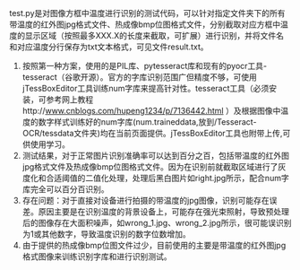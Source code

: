   test.py是对图像方框中温度进行识别的测试代码，可以针对指定文件夹下的所有带温度的红外图jpg格式文件、热成像bmp位图格式文件，分别截取对应方框中温度的显示区域（按照最多XXX.X的长度来截取，可扩展）进行识别，并将文件名和对应温度分行保存为txt文本格式，可见文件result.txt。  
  1. 按照第一种方案，使用的是PIL库、pytesseract库和现有的pyocr工具-tesseract（谷歌开源）。官方的字库识别范围广但精度不够，可使用jTessBoxEditor工具训练num字库来提高针对性。tesseract工具（必须安装，可参考网上教程http://www.cnblogs.com/hupeng1234/p/7136442.html ）及根据图像中温度的数字样式训练好的num字库(num.traineddata,放到/Tesseract-OCR/tessdata文件夹)均在当前页面提供。jTessBoxEditor工具也附带上传,可供使用学习。  
  2. 测试结果，对于正常图片识别准确率可以达到百分之百，包括带温度的红外图jpg格式文件及热成像bmp位图格式文件。因为在识别前就截取区域进行了灰度化和合适阈值的二值化处理，处理后黑白图片如right.jpg所示，配合num字库完全可以百分百识别。  
  3. 存在问题：对于直接对设备进行拍摄的带温度的jpg图像，识别可能存在误差。原因主要是在识别温度的背景设备上，可能存在强光束照射，导致预处理后的图像存在大面积噪声，如wrong_1.jpg、wrong_2.jpg所示，很可能误识别为1或其他数字，导致温度识别的数字位数增加。  
  4. 由于提供的热成像bmp位图文件过少，目前使用的主要是带温度的红外图jpg格式图像来训练识别字库和进行识别测试。
